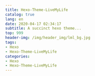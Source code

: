 ```yaml
---
title: Hexo-Theme-LiveMyLife
catalog: true
lang: en
date: 2020-04-17 02:34:17
subtitle: A succinct hexo theme...
top: 999
header-img: /img/header_img/lml_bg.jpg
tags:
- Hexo
- Hexo-Theme-LiveMyLife
categories:
- Hexo
- Hexo-Theme-LiveMyLife
---
```


